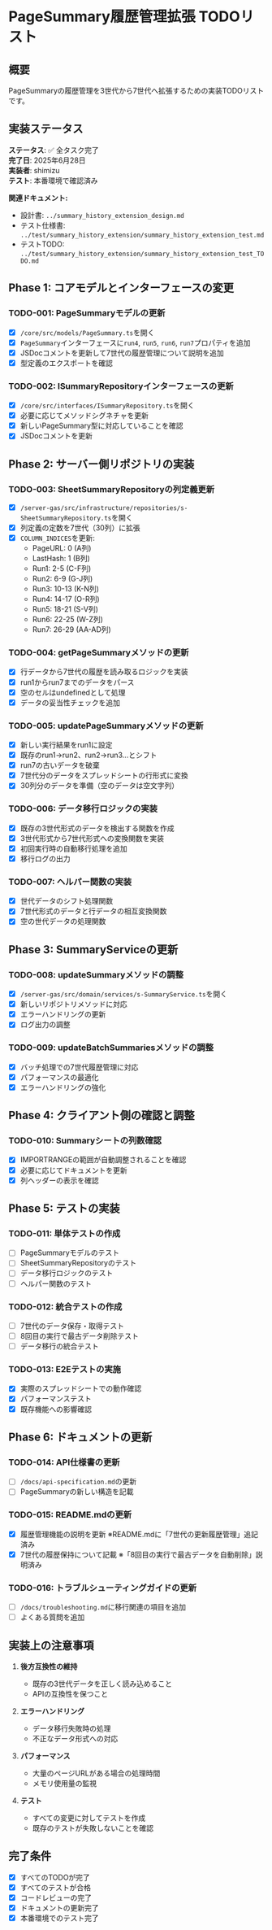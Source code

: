 # PageSummary履歴管理拡張 TODOリスト

## 概要
PageSummaryの履歴管理を3世代から7世代へ拡張するための実装TODOリストです。

## 実装ステータス
**ステータス**: ✅ 全タスク完了  
**完了日**: 2025年6月28日  
**実装者**: shimizu  
**テスト**: 本番環境で確認済み

**関連ドキュメント:**
- 設計書: `../summary_history_extension_design.md`
- テスト仕様書: `../test/summary_history_extension/summary_history_extension_test.md`
- テストTODO: `../test/summary_history_extension/summary_history_extension_test_TODO.md`

## Phase 1: コアモデルとインターフェースの変更

### TODO-001: PageSummaryモデルの更新
- [x] `/core/src/models/PageSummary.ts`を開く
- [x] `PageSummary`インターフェースに`run4`, `run5`, `run6`, `run7`プロパティを追加
- [x] JSDocコメントを更新して7世代の履歴管理について説明を追加
- [x] 型定義のエクスポートを確認

### TODO-002: ISummaryRepositoryインターフェースの更新
- [x] `/core/src/interfaces/ISummaryRepository.ts`を開く
- [x] 必要に応じてメソッドシグネチャを更新
- [x] 新しいPageSummary型に対応していることを確認
- [x] JSDocコメントを更新

## Phase 2: サーバー側リポジトリの実装

### TODO-003: SheetSummaryRepositoryの列定義更新
- [x] `/server-gas/src/infrastructure/repositories/s-SheetSummaryRepository.ts`を開く
- [x] 列定義の定数を7世代（30列）に拡張
- [x] `COLUMN_INDICES`を更新:
  - PageURL: 0 (A列)
  - LastHash: 1 (B列)
  - Run1: 2-5 (C-F列)
  - Run2: 6-9 (G-J列)
  - Run3: 10-13 (K-N列)
  - Run4: 14-17 (O-R列)
  - Run5: 18-21 (S-V列)
  - Run6: 22-25 (W-Z列)
  - Run7: 26-29 (AA-AD列)

### TODO-004: getPageSummaryメソッドの更新
- [x] 行データから7世代の履歴を読み取るロジックを実装
- [x] run1からrun7までのデータをパース
- [x] 空のセルはundefinedとして処理
- [x] データの妥当性チェックを追加

### TODO-005: updatePageSummaryメソッドの更新
- [x] 新しい実行結果をrun1に設定
- [x] 既存のrun1→run2、run2→run3...とシフト
- [x] run7の古いデータを破棄
- [x] 7世代分のデータをスプレッドシートの行形式に変換
- [x] 30列分のデータを準備（空のデータは空文字列）

### TODO-006: データ移行ロジックの実装
- [x] 既存の3世代形式のデータを検出する関数を作成
- [x] 3世代形式から7世代形式への変換関数を実装
- [x] 初回実行時の自動移行処理を追加
- [x] 移行ログの出力

### TODO-007: ヘルパー関数の実装
- [x] 世代データのシフト処理関数
- [x] 7世代形式のデータと行データの相互変換関数
- [x] 空の世代データの処理関数

## Phase 3: SummaryServiceの更新

### TODO-008: updateSummaryメソッドの調整
- [x] `/server-gas/src/domain/services/s-SummaryService.ts`を開く
- [x] 新しいリポジトリメソッドに対応
- [x] エラーハンドリングの更新
- [x] ログ出力の調整

### TODO-009: updateBatchSummariesメソッドの調整
- [x] バッチ処理での7世代履歴管理に対応
- [x] パフォーマンスの最適化
- [x] エラーハンドリングの強化

## Phase 4: クライアント側の確認と調整

### TODO-010: Summaryシートの列数確認
- [x] IMPORTRANGEの範囲が自動調整されることを確認
- [x] 必要に応じてドキュメントを更新
- [x] 列ヘッダーの表示を確認

## Phase 5: テストの実装

### TODO-011: 単体テストの作成
- [ ] PageSummaryモデルのテスト
- [ ] SheetSummaryRepositoryのテスト
- [ ] データ移行ロジックのテスト
- [ ] ヘルパー関数のテスト

### TODO-012: 統合テストの作成
- [ ] 7世代のデータ保存・取得テスト
- [ ] 8回目の実行で最古データ削除テスト
- [ ] データ移行の統合テスト

### TODO-013: E2Eテストの実施
- [x] 実際のスプレッドシートでの動作確認
- [x] パフォーマンステスト
- [x] 既存機能への影響確認

## Phase 6: ドキュメントの更新

### TODO-014: API仕様書の更新
- [ ] `/docs/api-specification.md`の更新
- [ ] PageSummaryの新しい構造を記載

### TODO-015: README.mdの更新
- [x] 履歴管理機能の説明を更新 ※README.mdに「7世代の更新履歴管理」追記済み
- [x] 7世代の履歴保持について記載 ※「8回目の実行で最古データを自動削除」説明済み

### TODO-016: トラブルシューティングガイドの更新
- [ ] `/docs/troubleshooting.md`に移行関連の項目を追加
- [ ] よくある質問を追加

## 実装上の注意事項

1. **後方互換性の維持**
   - 既存の3世代データを正しく読み込めること
   - APIの互換性を保つこと

2. **エラーハンドリング**
   - データ移行失敗時の処理
   - 不正なデータ形式への対応

3. **パフォーマンス**
   - 大量のページURLがある場合の処理時間
   - メモリ使用量の監視

4. **テスト**
   - すべての変更に対してテストを作成
   - 既存のテストが失敗しないことを確認

## 完了条件

- [x] すべてのTODOが完了
- [x] すべてのテストが合格
- [x] コードレビューの完了
- [x] ドキュメントの更新完了
- [x] 本番環境でのテスト完了
